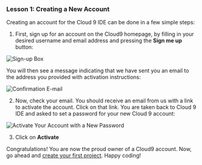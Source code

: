 ### Lesson 1: Creating a New Account

Creating an account for the Cloud 9 IDE can be done in a few simple steps:

1. First, sign up for an account on the Cloud9 homepage, by filling in your desired username and email address and pressing the <strong>Sign me up </strong>button: 

![Sign-up Box](./images/signUp.png)

You will then see a message indicating that we have sent you an email to the address you provided with activation instructions:

![Confirmation E-mail](./images/confirmationEmail.png)

2. Now, check your email. You should receive an email from us with a link to activate the account. Click on that link. You are taken back to Cloud 9 IDE and asked to set a password for your new Cloud 9 account:

![Activate Your Account with a New Password](./images/activateAccount.png)

3. Click on **Activate**

Congratulations! You are now the proud owner of a Cloud9 account. Now, go ahead and [create your first project](#lesson2). Happy coding!